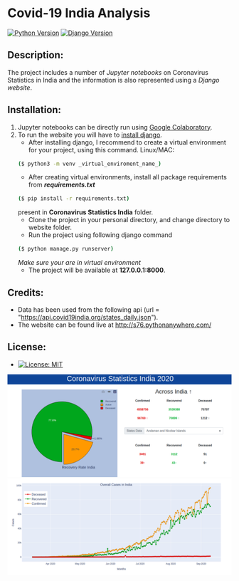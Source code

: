# Covid-19 India Analysis
[![Python Version](https://img.shields.io/badge/python-v3.8-brightgreen.svg)](https://python.org)
[![Django Version](https://img.shields.io/badge/django-3.1-blue.svg)](https://djangoproject.com)
## Description:
The project includes a number of _Jupyter notebooks_ on Coronavirus Statistics in India and the information is also represented using a _Django website_.

## Installation: 
1. Jupyter notebooks can be directly run using [Google Colaboratory](https://colab.research.google.com/).
2. To run the website you will have to [install django](https://docs.djangoproject.com/en/3.1/topics/install/).
   * After installing django, I recommend to create a virtual environment for your project, using this command. Linux/MAC: 
   ```bash
   ($ python3 -m venv _virtual_enviroment_name_)
   ```
   * After creating virtual environments, install all package requirements from **_requirements.txt_**
   ```bash
   ($ pip install -r requirements.txt)
   ``` 
   present in **Coronavirus Statistics India** folder.
   * Clone the project in your personal directory, and change directory to website folder.
   * Run the project using following django command 
   ```bash
   ($ python manage.py runserver)
   ```
   _Make sure your are in virtual environment_
   * The project will be available at **127.0.0.1:8000**.

## Credits:
   * Data has been used from the following api (url = "https://api.covid19india.org/states_daily.json").
   * The website can be found live at http://s76.pythonanywhere.com/

## License: 
   * [![License: MIT](https://img.shields.io/badge/License-MIT-yellow.svg)](https://opensource.org/licenses/MIT)

 ![pie](Images/pie_image_new.png)
 ![area](Images/area_image.png)
    
